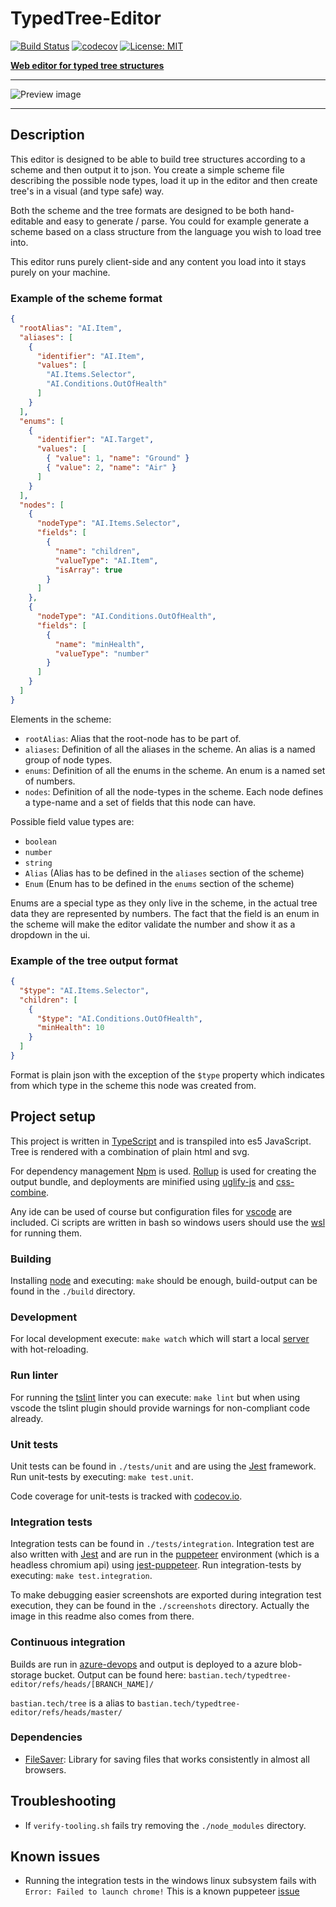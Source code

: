 ﻿# TypedTree-Editor

[![Build Status](https://dev.azure.com/bastian-blokland/TypedTree/_apis/build/status/BastianBlokland.typedtree-editor?branchName=master)](https://dev.azure.com/bastian-blokland/TypedTree/_build/latest?definitionId=3?branchName=master)
[![codecov](https://codecov.io/gh/BastianBlokland/typedtree-editor/branch/master/graph/badge.svg)](https://codecov.io/gh/BastianBlokland/typedtree-editor)
[![License: MIT](https://img.shields.io/badge/License-MIT-blue.svg)](LICENSE)

[**Web editor for typed tree structures**](https://bastian.tech/tree/)

---
![Preview image](https://bastian.tech/tree/screenshots/toolbox-hidden.png)

---

## Description
This editor is designed to be able to build tree structures according to a scheme and then output it
to json. You create a simple scheme file describing the possible node types, load it up in the editor
and then create tree's in a visual (and type safe) way.

Both the scheme and the tree formats are
designed to be both hand-editable and easy to generate / parse. You could for example generate a
scheme based on a class structure from the language you wish to load tree into.

This editor runs purely client-side and any content you load into it stays purely on your machine.

### Example of the scheme format
```json
{
  "rootAlias": "AI.Item",
  "aliases": [
    {
      "identifier": "AI.Item",
      "values": [
        "AI.Items.Selector",
        "AI.Conditions.OutOfHealth"
      ]
    }
  ],
  "enums": [
    {
      "identifier": "AI.Target",
      "values": [
        { "value": 1, "name": "Ground" }
        { "value": 2, "name": "Air" }
      ]
    }
  ],
  "nodes": [
    {
      "nodeType": "AI.Items.Selector",
      "fields": [
        {
          "name": "children",
          "valueType": "AI.Item",
          "isArray": true
        }
      ]
    },
    {
      "nodeType": "AI.Conditions.OutOfHealth",
      "fields": [
        {
          "name": "minHealth",
          "valueType": "number"
        }
      ]
    }
  ]
}
```
Elements in the scheme:
* `rootAlias`: Alias that the root-node has to be part of.
* `aliases`: Definition of all the aliases in the scheme. An alias is a named group of node types.
* `enums`: Definition of all the enums in the scheme. An enum is a named set of numbers.
* `nodes`: Definition of all the node-types in the scheme. Each node defines a type-name and a set
of fields that this node can have.

Possible field value types are:
* `boolean`
* `number`
* `string`
* `Alias` (Alias has to be defined in the `aliases` section of the scheme)
* `Enum` (Enum has to be defined in the `enums` section of the scheme)

Enums are a special type as they only live in the scheme, in the actual tree data they are represented
by numbers. The fact that the field is an enum in the scheme will make the editor validate the number
and show it as a dropdown in the ui.

### Example of the tree output format
```json
{
  "$type": "AI.Items.Selector",
  "children": [
    {
      "$type": "AI.Conditions.OutOfHealth",
      "minHealth": 10
    }
  ]
}
```
Format is plain json with the exception of the `$type` property which indicates from which type in
the scheme this node was created from.

## Project setup
This project is written in [TypeScript](https://github.com/Microsoft/TypeScript) and is transpiled
into es5 JavaScript. Tree is rendered with a combination of plain html and svg.

For dependency management [Npm](https://github.com/npm/cli) is used.
[Rollup](https://github.com/rollup/rollup) is used for creating the output bundle, and deployments
are minified using [uglify-js](https://github.com/mishoo/UglifyJS2) and
[css-combine](https://github.com/michaelrhodes/css-combine).

Any ide can be used of course but configuration files for [vscode](https://github.com/Microsoft/vscode)
are included. Ci scripts are written in bash so windows users should use the
[wsl](https://docs.microsoft.com/en-us/windows/wsl) for running them.

### Building
Installing [node](https://nodejs.org/en/download/) and executing: `make` should be enough, build-output
can be found in the `./build` directory.

### Development
For local development execute: `make watch` which will start a local [server](https://github.com/tapio/live-server)
with hot-reloading.

### Run linter
For running the [tslint](https://github.com/palantir/tslint) linter you can execute: `make lint` but
when using vscode the tslint plugin should provide warnings for non-compliant code already.

### Unit tests
Unit tests can be found in `./tests/unit` and are using the [Jest](https://github.com/facebook/jest)
framework. Run unit-tests by executing: `make test.unit`.

Code coverage for unit-tests is tracked with [codecov.io](https://codecov.io/gh/BastianBlokland/typedtree-editor).

### Integration tests
Integration tests can be found in `./tests/integration`. Integration test are also written with
[Jest](https://github.com/facebook/jest) and are run in the [puppeteer](https://github.com/GoogleChrome/puppeteer)
environment (which is a headless chromium api) using
[jest-puppeteer](https://github.com/smooth-code/jest-puppeteer). Run integration-tests by executing:
`make test.integration`.

To make debugging easier screenshots are exported during integration test execution, they can be
found in the `./screenshots` directory. Actually the image in this readme also comes from there.

### Continuous integration
Builds are run in [azure-devops](https://dev.azure.com/bastian-blokland/TypedTree/_build?definitionId=3) and
output is deployed to a azure blob-storage bucket. Output can be found here:
`bastian.tech/typedtree-editor/refs/heads/[BRANCH_NAME]/`

`bastian.tech/tree` is a alias
to `bastian.tech/typedtree-editor/refs/heads/master/`

### Dependencies
* [FileSaver](https://github.com/eligrey/FileSaver.js): Library for saving files that works
consistently in almost all browsers.

## Troubleshooting
* If `verify-tooling.sh` fails try removing the `./node_modules` directory.

## Known issues
* Running the integration tests in the windows linux subsystem fails with `Error: Failed to launch chrome!`
This is a known puppeteer [issue](https://github.com/GoogleChrome/puppeteer/issues/1837)
